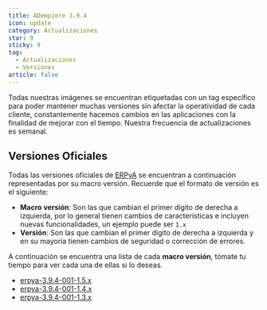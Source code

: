 ```yaml
---
title: ADempiere 3.9.4
icon: update
category: Actualizaciones
star: 9
sticky: 9
tag:
  - Actualizaciones
  - Versiones
article: false
---
```


Todas nuestras imágenes se encuentran etiquetadas con un tag específico para poder mantener muchas versiones sin afectar la operatividad de cada cliente, constantemente hacemos cambios en las aplicaciones con la finalidad de mejorar con el tiempo. Nuestra frecuencia de actualizaciones es semanal.

## Versiones Oficiales

Todas las versiones oficiales de [ERPyA](https://erpya.com/) se encuentran a continuación representadas por su macro versión. Recuerde que el formato de versión es el siguiente:

- **Macro versión**: Son las que cambian el primer dígito de derecha a izquierda, por lo general tienen cambios de características e incluyen nuevas funcionalidades, un ejemplo puede ser `1.x`
- **Versión**: Son las que cambian el primer dígito de derecha a izquierda y en su mayoría tienen cambios de seguridad o corrección de errores.

A continuación se encuentra una lista de cada **macro versión**, tómate tu tiempo para ver cada una de ellas si lo deseas.

- [erpya-3.9.4-001-1.5.x](./erpya-3.9.4-001-1.5.x/)
- [erpya-3.9.4-001-1.4.x](./erpya-3.9.4-001-1.4.x/)
- [erpya-3.9.4-001-1.3.x](./erpya-3.9.4-001-1.3.x/)
